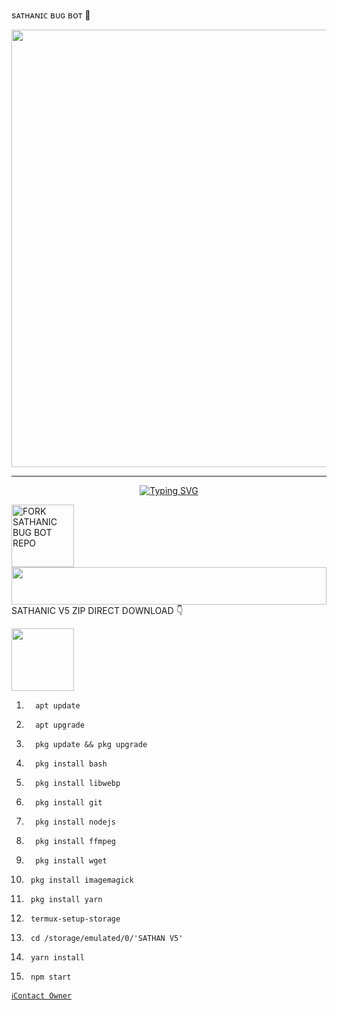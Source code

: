 sᴀᴛʜᴀɴɪᴄ ʙᴜɢ ʙᴏᴛ 🎈

<p align="center">
<a href="https://github.com/SATHANIC-BUG-BOT">
    <img src="https://iili.io/2J0mkMP.md.jpg"  width="700px">
</a>
<hr>

<p align="center">
<a href="https://git.io/typing-svg"><img src="https://readme-typing-svg.demolab.com?                                        font=Fira+Code&weight=700&size=20&pause=1000&color=5513F7&width=4              35&lines=SATHANIC+BUG+BOT" alt="Typing SVG" /></a>
</p>

<a href="https://github.com/sathanic-mods/SATHANIC-BUG-BOT/fork"><img src="https://img.shields.io/badge/Fork%20Repo-black" alt="FORK SATHANIC BUG BOT REPO" width="100"></a>
</br>
<img src="https://i.imgur.com/dBaSKWF.gif" height="60" width="100%">
<br>
SATHANIC V5 ZIP DIRECT DOWNLOAD 👇 

<a href="https://www.mediafire.com/file/cr2srhw1rxpqnr0/SATHANIC_V5.zip/file/mediafire">
<img src="https://img.shields.io/badge/mediafire%20-black"
atl="MEDIAFIRE SATHANIC V5" width="100"></a>
</br>



1.       apt update
2.       apt upgrade
3.       pkg update && pkg upgrade
4.       pkg install bash
5.       pkg install libwebp
6.       pkg install git
7.       pkg install nodejs
8.       pkg install ffmpeg
9.       pkg install wget
10.      pkg install imagemagick
11.      pkg install yarn
12.      termux-setup-storage
13.      cd /storage/emulated/0/'SATHAN V5'
14.      yarn install
15.      npm start

     
   [`ℹ️Contact Owner`](https://wa.me/919778158839)
